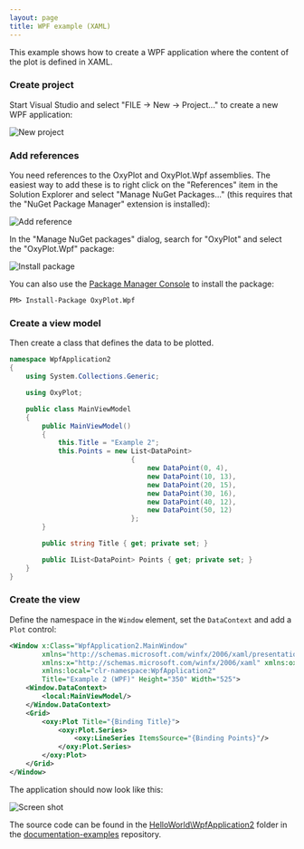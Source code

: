 ```yaml
---
layout: page
title: WPF example (XAML)
---
```


This example shows how to create a WPF application where the content of the plot is defined in XAML.

### Create project
Start Visual Studio and select "FILE -> New -> Project..." to create a new WPF application:

![New project](/public/images/documentation/wpf-new-project.png)

### Add references

You need references to the OxyPlot and OxyPlot.Wpf assemblies. The easiest way to add these is to right click on the "References" item in the Solution Explorer and select "Manage NuGet Packages..." (this requires that the "NuGet Package Manager" extension is installed):

![Add reference](/public/images/documentation/wpf-add-reference.png)

In the "Manage NuGet packages" dialog, search for "OxyPlot" and select the "OxyPlot.Wpf" package:

![Install package](/public/images/documentation/wpf-install-package.png)

You can also use the [Package Manager Console](http://docs.nuget.org/docs/start-here/using-the-package-manager-console) to install the package:

```
PM> Install-Package OxyPlot.Wpf
```

### Create a view model

Then create a class that defines the data to be plotted.

``` csharp
namespace WpfApplication2
{
    using System.Collections.Generic;

    using OxyPlot;

    public class MainViewModel
    {
        public MainViewModel()
        {
            this.Title = "Example 2";
            this.Points = new List<DataPoint>
                              {
                                  new DataPoint(0, 4),
                                  new DataPoint(10, 13),
                                  new DataPoint(20, 15),
                                  new DataPoint(30, 16),
                                  new DataPoint(40, 12),
                                  new DataPoint(50, 12)
                              };
        }

        public string Title { get; private set; }

        public IList<DataPoint> Points { get; private set; }
    }
}
```

### Create the view

Define the namespace in the `Window` element, set the `DataContext` and add a `Plot` control:

``` xml
<Window x:Class="WpfApplication2.MainWindow"
        xmlns="http://schemas.microsoft.com/winfx/2006/xaml/presentation"
        xmlns:x="http://schemas.microsoft.com/winfx/2006/xaml" xmlns:oxy="http://oxyplot.org/wpf"
        xmlns:local="clr-namespace:WpfApplication2"
        Title="Example 2 (WPF)" Height="350" Width="525">
    <Window.DataContext>
        <local:MainViewModel/>
    </Window.DataContext>
    <Grid>
        <oxy:Plot Title="{Binding Title}">
            <oxy:Plot.Series>
                <oxy:LineSeries ItemsSource="{Binding Points}"/>
            </oxy:Plot.Series>
        </oxy:Plot>
    </Grid>
</Window>
```

The application should now look like this:

![Screen shot](/public/images/documentation/wpf-example2.png)

The source code can be found in the [HelloWorld\WpfApplication2](https://github.com/oxyplot/documentation-examples/tree/master/HelloWorld/WpfApplication2) folder in the [documentation-examples](https://github.com/oxyplot/documentation-examples) repository.
